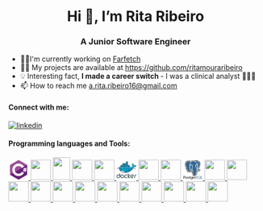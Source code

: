  <H1 align="center"> Hi 👋, I’m Rita Ribeiro </H1>
 <H3 align="center"> A Junior Software Engineer </H3>
 
- :woman_office_worker:I'm currently working on [Farfetch](https://www.farfetch.com/)
- :woman_technologist: My projects are available at https://github.com/ritamouraribeiro
- :bulb: Interesting fact, <b> I made a career switch </b> - I was a clinical analyst :woman_health_worker::syringe:
- 📫 How to reach me a.rita.ribeiro16@gmail.com

<H4>Connect with me:</H4>
  <a href="https://www.linkedin.com/in/ritamouraribeiro/">
    <img src="https://interspace.asia/upload/blog_index/39.png" alt="linkedin" width="30" height="30">
  </a>
  
 <H4>Programming languages and Tools:</H4>
<a href="https://www.w3schools.com/cs/index.php">
    <img src="https://raw.githubusercontent.com/devicons/devicon/master/icons/csharp/csharp-original.svg" width="40" height="40">
</a>
<a href="https://dotnet.microsoft.com/en-us/">
    <img src="https://www.vectorlogo.zone/logos/dotnet/dotnet-vertical.svg" width="40" height="40">
</a>
<a href="https://www.w3schools.com/java/">
    <img src="https://www.vectorlogo.zone/logos/java/java-vertical.svg" width="34" height="45">
</a>
<a href="https://www.gnu.org/software/bash/">
    <img src="https://www.vectorlogo.zone/logos/gnu_bash/gnu_bash-icon.svg" width="40" height="40">
</a>
<a href="https://www.vagrantup.com/">
    <img src="https://www.vectorlogo.zone/logos/vagrantup/vagrantup-icon.svg" width="40" height="40">
</a>
<a href="https://www.docker.com/">
    <img src="https://raw.githubusercontent.com/devicons/devicon/master/icons/docker/docker-original-wordmark.svg" width="40" height="40">
</a>
<a href="https://cassandra.apache.org/_/index.html">
    <img src="https://www.vectorlogo.zone/logos/apache_cassandra/apache_cassandra-icon.svg" width="40" height="40">
</a>
<a href="https://www.postman.com/">
    <img src="https://camo.githubusercontent.com/93b32389bf746009ca2370de7fe06c3b5146f4c99d99df65994f9ced0ba41685/68747470733a2f2f7777772e766563746f726c6f676f2e7a6f6e652f6c6f676f732f676574706f73746d616e2f676574706f73746d616e2d69636f6e2e737667" width="40" height="40">
</a>
<a href="https://www.postgresql.org/">
    <img src="https://raw.githubusercontent.com/devicons/devicon/master/icons/postgresql/postgresql-original-wordmark.svg" width="40" height="40">
</a>
<a href="https://www.microsoft.com/en-us/sql-server">
    <img src="https://camo.githubusercontent.com/42dfd0950d93092d82d677877fe87d5bab1e2acccc1110bf0f9dd755988ccb7e/68747470733a2f2f7777772e7376677265706f2e636f6d2f73686f772f3330333232392f6d6963726f736f66742d73716c2d7365727665722d6c6f676f2e737667" width="40" height="40">
</a>
<a href="https://www.python.org/">
    <img src="https://www.vectorlogo.zone/logos/python/python-icon.svg" width="40" height="40">
</a>
<a href="https://jupyter.org/">
    <img src="https://www.vectorlogo.zone/logos/jupyter/jupyter-icon.svg" width="40" height="40">
</a>
<a href="https://kafka.apache.org/">
    <img src="https://www.vectorlogo.zone/logos/apache_kafka/apache_kafka-vertical.svg" width="40" height="40">
</a>
<a href="https://www.linux.org/">
    <img src="https://www.vectorlogo.zone/logos/linux/linux-icon.svg" width="40" height="40">
</a>
<a href="https://www.jenkins.io/">
    <img src="https://www.vectorlogo.zone/logos/jenkins/jenkins-icon.svg" width="40" height="40">
</a>
<a href="https://kubernetes.io/">
    <img src="https://www.vectorlogo.zone/logos/kubernetes/kubernetes-icon.svg" width="40" height="40">
</a>
<a href="https://www.elastic.co/kibana/">
    <img src="https://www.vectorlogo.zone/logos/elasticco_kibana/elasticco_kibana-icon.svg" width="40" height="40">
</a>
<a href="https://grafana.com/">
    <img src="https://www.vectorlogo.zone/logos/grafana/grafana-icon.svg" width="40" height="40">
</a>
<a href="https://git-scm.com/">
    <img src="https://www.vectorlogo.zone/logos/git-scm/git-scm-icon.svg" width="40" height="40">
</a>
<a href="https://www.w3schools.com/html/">
    <img src="https://www.vectorlogo.zone/logos/w3_html5/w3_html5-icon.svg" width="40" height="40">
</a>
<a href="https://www.markdownguide.org/">
    <img src="https://www.vectorlogo.zone/logos/markdown-here/markdown-here-icon.svg" width="40" height="40">
</a>
